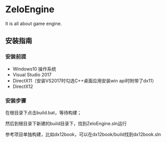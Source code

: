 # ZeloEngine
 
It is all about game engine.

## 安装指南

### 安装前提

* Windows10 操作系统
* Visual Studio 2017
* DirectX11（安装VS2017时勾选C++桌面应用安装win api时附带了dx11）
* DirectX12

### 安装步骤

在根目录下点击build.bat，等待构建；

然后到根目录下新建的build目录下，找到ZeloEngine.sln运行

参考项目单独构建，比如dx12book，可以在dx12book/build找到dx12book.sln
